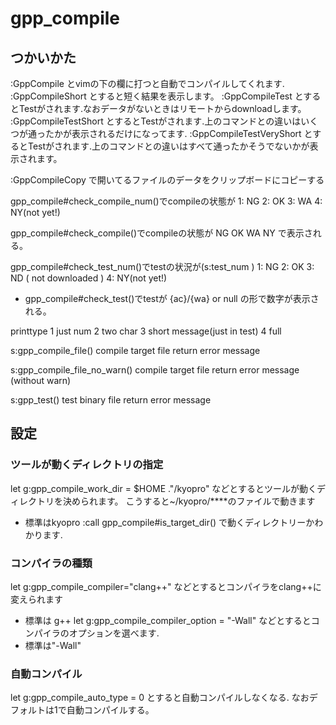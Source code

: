 # gpp_compile

## つかいかた
:GppCompile とvimの下の欄に打つと自動でコンパイルしてくれます.
:GppCompileShort とすると短く結果を表示します。
:GppCompileTest とするとTestがされます.なおデータがないときはリモートからdownloadします。
:GppCompileTestShort とするとTestがされます.上のコマンドとの違いはいくつが通ったかが表示されるだけになってます.
:GppCompileTestVeryShort とするとTestがされます.上のコマンドとの違いはすべて通ったかそうでないかが表示されます。

:GppCompileCopy で開いてるファイルのデータをクリップボードにコピーする

gpp_compile#check_compile_num()でcompileの状態が
1: NG
2: OK
3: WA
4: NY(not yet!)

gpp_compile#check_compile()でcompileの状態が
NG
OK
WA
NY
で表示される。

gpp_compile#check_test_num()でtestの状況が(s:test_num )
1: NG
2: OK
3: ND ( not downloaded )
4: NY(not yet!)
- gpp_compile#check_test()でtestが
{ac}/{wa} or  null
の形で数字が表示される。

printtype
1 just num
2 two char
3 short message(just in test)
4 full

s:gpp_compile_file()
compile target file
return error message

s:gpp_compile_file_no_warn()
compile target file
return error message (without warn)

s:gpp_test()
test binary file
return error message

## 設定
### ツールが動くディレクトリの指定
let g:gpp_compile_work_dir = $HOME ."/kyopro"
などとするとツールが動くディレクトリを決められます。
こうすると~/kyopro/****のファイルで動きます
- 標準はkyopro
:call gpp_compile#is_target_dir()
で動くディレクトリーかわかります.

### コンパイラの種類
let g:gpp_compile_compiler="clang++"
などとするとコンパイラをclang++に変えられます
- 標準は g++
let g:gpp_compile_compiler_option = "-Wall"
などとするとコンパイラのオプションを選べます.
- 標準は"-Wall"

### 自動コンパイル
let g:gpp_compile_auto_type = 0
とすると自動コンパイルしなくなる.
なおデフォルトは1で自動コンパイルする。
